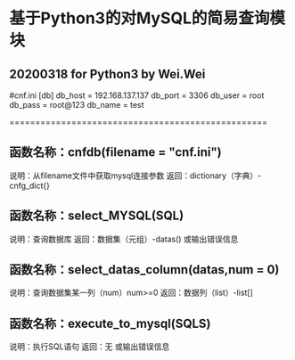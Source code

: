 基于Python3的对MySQL的简易查询模块
==================================================
20200318 for Python3 by Wei.Wei
--------------------------------------------------
#cnf.ini
[db]
db_host = 192.168.137.137
db_port = 3306
db_user = root
db_pass = root@123
db_name = test

==================================================

函数名称：cnfdb(filename = "cnf.ini")
----
说明：从filename文件中获取mysql连接参数
返回：dictionary（字典）-cnfg_dict{}

函数名称：select_MYSQL(SQL)
----
说明：查询数据库
返回：数据集（元组）-datas() 或输出错误信息

函数名称：select_datas_column(datas,num = 0)
----
说明：查询数据集某一列（num）num>=0
返回：数据列（list）-list[]

函数名称：execute_to_mysql(SQLS)
----
说明：执行SQL语句
返回：无 或输出错误信息
